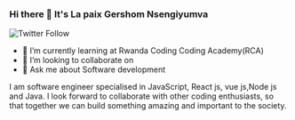 ### Hi there 👋 It's La paix Gershom Nsengiyumva
![Twitter Follow](https://img.shields.io/twitter/follow/GershomNsengiy1?style=social)

<!--
**gershomlapaix/gershomlapaix** is a ✨ _special_ ✨ repository because its `README.md` (this file) appears on your GitHub profile.
Here are some ideas to get you started:
-->
- 🌱 I’m currently learning at Rwanda Coding Coding Academy(RCA)
- 👯 I’m looking to collaborate on 
- 💬 Ask me about Software development

I am software engineer specialised in JavaScript, React js, vue js,Node js and Java.
I look forward to collaborate with other coding enthusiasts, so that together we can
build something amazing and important to the society.
